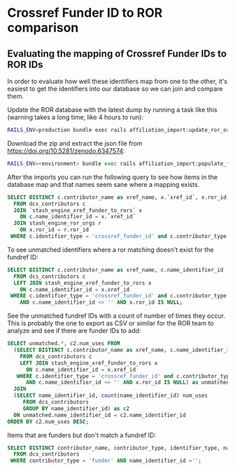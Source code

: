 # Crossref Funder ID to ROR comparison

## Evaluating the mapping of Crossref Funder IDs to ROR IDs

In order to evaluate how well these identifiers map from one to the other, it's easiest to get the identifiers into 
our database so we can join and compare them.

Update the ROR database with the latest dump by running a task like this (warning takes a long
time, like 4 hours to run):
```bash
RAILS_ENV=production bundle exec rails affiliation_import:update_ror_orgs
```

Download the zip and extract the json file from https://doi.org/10.5281/zenodo.6347574:
```bash
RAILS_ENV=<environment> bundle exec rails affiliation_import:populate_funder_ror_mapping -- --path <path/to/ror/dump.json>
```

After the imports you can run the following query to see how items in the database map and that
names seem sane where a mapping exists.

```sql
SELECT DISTINCT c.contributor_name as xref_name, x.`xref_id`, x.ror_id, r.name as ror_name
  FROM dcs_contributors c
  JOIN `stash_engine_xref_funder_to_rors` x
    ON c.name_identifier_id = x.`xref_id`
  JOIN stash_engine_ror_orgs r
    ON x.ror_id = r.ror_id
 WHERE c.identifier_type = 'crossref_funder_id' and c.contributor_type = 'funder';
```

To see unmatched identifiers where a ror matching doesn't exist for the fundref ID:

```sql
SELECT DISTINCT c.contributor_name as xref_name, c.name_identifier_id
  FROM dcs_contributors c
  LEFT JOIN stash_engine_xref_funder_to_rors x
    ON c.name_identifier_id = x.xref_id
 WHERE c.identifier_type = 'crossref_funder_id' and c.contributor_type = 'funder'
    AND c.name_identifier_id <> '' AND x.ror_id IS NULL;
```

See the unmatched fundref IDs with a count of number of times they occur. This is probably the one
to export as CSV or similar for the ROR team to analyze and see if there are funder IDs to add:

```sql
SELECT unmatched.*, c2.num_uses FROM
  (SELECT DISTINCT c.contributor_name as xref_name, c.name_identifier_id
    FROM dcs_contributors c
    LEFT JOIN stash_engine_xref_funder_to_rors x
      ON c.name_identifier_id = x.xref_id
   WHERE c.identifier_type = 'crossref_funder_id' and c.contributor_type = 'funder'
      AND c.name_identifier_id <> '' AND x.ror_id IS NULL) as unmatched
  JOIN
  (SELECT name_identifier_id, count(name_identifier_id) num_uses
     FROM dcs_contributors
     GROUP BY name_identifier_id) as c2
  ON unmatched.name_identifier_id = c2.name_identifier_id
ORDER BY c2.num_uses DESC;
```


Items that are funders but don't match a fundref ID:

```sql
SELECT DISTINCT contributor_name, contributor_type, identifier_type, name_identifier_id
  FROM dcs_contributors
 WHERE contributor_type = 'funder' AND name_identifier_id ='';
```
